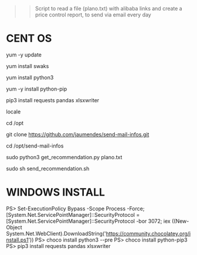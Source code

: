 >> Script to read a file (plano.txt) with alibaba links and create a price control report, to send via email every day

# CENT OS #

yum -y update

yum install swaks 

yum install python3

yum -y install python-pip


pip3 install requests pandas xlsxwriter

locale

cd /opt

git clone  https://github.com/jaumendes/send-mail-infos.git

cd /opt/send-mail-infos

sudo python3 get_recommendation.py plano.txt

sudo sh send_recommendation.sh


# WINDOWS INSTALL
PS> Set-ExecutionPolicy Bypass -Scope Process -Force; [System.Net.ServicePointManager]::SecurityProtocol = [System.Net.ServicePointManager]::SecurityProtocol -bor 3072; iex ((New-Object System.Net.WebClient).DownloadString('https://community.chocolatey.org/install.ps1'))
PS> choco install python3 --pre 
PS> choco install python-pip3
PS> pip3 install requests pandas xlsxwriter
